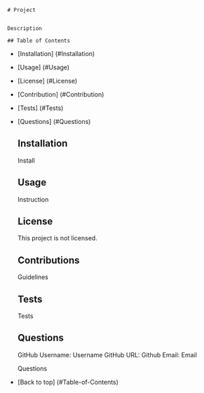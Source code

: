 
    # Project
     

    Description

    ## Table of Contents

- [Installation] (#Installation)
- [Usage] (#Usage)
- [License] (#License)
- [Contribution] (#Contribution)
- [Tests] (#Tests)
- [Questions] (#Questions)

    ## Installation

    Install

    ## Usage

    Instruction

    ## License

    This project is not licensed. 

    ## Contributions

    Guidelines

    ## Tests 

    Tests

    ## Questions

    GitHub Username: Username
    GitHub URL: Github
    Email: Email
    
    Questions

- [Back to top] (#Table-of-Contents) 
    